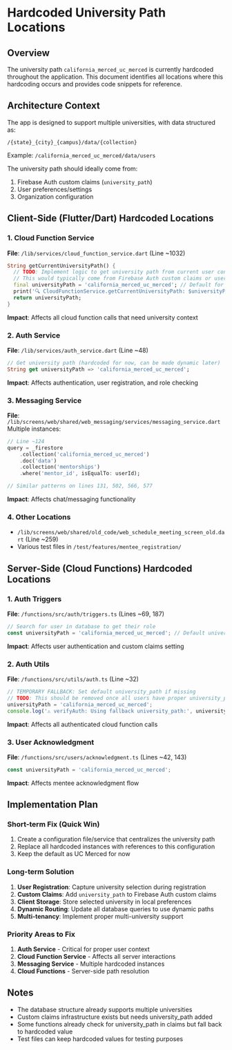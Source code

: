 # Hardcoded University Path Locations

## Overview
The university path `california_merced_uc_merced` is currently hardcoded throughout the application. This document identifies all locations where this hardcoding occurs and provides code snippets for reference.

## Architecture Context
The app is designed to support multiple universities, with data structured as:
```
/{state}_{city}_{campus}/data/{collection}
```
Example: `/california_merced_uc_merced/data/users`

The university path should ideally come from:
1. Firebase Auth custom claims (`university_path`)
2. User preferences/settings
3. Organization configuration

## Client-Side (Flutter/Dart) Hardcoded Locations

### 1. Cloud Function Service
**File**: `/lib/services/cloud_function_service.dart` (Line ~1032)
```dart
String getCurrentUniversityPath() {
  // TODO: Implement logic to get university path from current user context
  // This would typically come from Firebase Auth custom claims or user preferences
  final universityPath = 'california_merced_uc_merced'; // Default for now
  print('🔍 CloudFunctionService.getCurrentUniversityPath: $universityPath');
  return universityPath;
}
```
**Impact**: Affects all cloud function calls that need university context

### 2. Auth Service
**File**: `/lib/services/auth_service.dart` (Line ~48)
```dart
// Get university path (hardcoded for now, can be made dynamic later)
String get universityPath => 'california_merced_uc_merced';
```
**Impact**: Affects authentication, user registration, and role checking

### 3. Messaging Service
**File**: `/lib/screens/web/shared/web_messaging/services/messaging_service.dart`
Multiple instances:
```dart
// Line ~124
query = _firestore
    .collection('california_merced_uc_merced')
    .doc('data')
    .collection('mentorships')
    .where('mentor_id', isEqualTo: userId);

// Similar patterns on lines 131, 502, 566, 577
```
**Impact**: Affects chat/messaging functionality

### 4. Other Locations
- `/lib/screens/web/shared/old_code/web_schedule_meeting_screen_old.dart` (Line ~259)
- Various test files in `/test/features/mentee_registration/`

## Server-Side (Cloud Functions) Hardcoded Locations

### 1. Auth Triggers
**File**: `/functions/src/auth/triggers.ts` (Lines ~69, 187)
```typescript
// Search for user in database to get their role
const universityPath = 'california_merced_uc_merced'; // Default university for now
```
**Impact**: Affects user authentication and custom claims setting

### 2. Auth Utils
**File**: `/functions/src/utils/auth.ts` (Line ~32)
```typescript
// TEMPORARY FALLBACK: Set default university_path if missing
// TODO: This should be removed once all users have proper university_path claims
universityPath = 'california_merced_uc_merced';
console.log('⚠️ verifyAuth: Using fallback university_path:', universityPath);
```
**Impact**: Affects all authenticated cloud function calls

### 3. User Acknowledgment
**File**: `/functions/src/users/acknowledgment.ts` (Lines ~42, 143)
```typescript
const universityPath = 'california_merced_uc_merced';
```
**Impact**: Affects mentee acknowledgment flow

## Implementation Plan

### Short-term Fix (Quick Win)
1. Create a configuration file/service that centralizes the university path
2. Replace all hardcoded instances with references to this configuration
3. Keep the default as UC Merced for now

### Long-term Solution
1. **User Registration**: Capture university selection during registration
2. **Custom Claims**: Add `university_path` to Firebase Auth custom claims
3. **Client Storage**: Store selected university in local preferences
4. **Dynamic Routing**: Update all database queries to use dynamic paths
5. **Multi-tenancy**: Implement proper multi-university support

### Priority Areas to Fix
1. **Auth Service** - Critical for proper user context
2. **Cloud Function Service** - Affects all server interactions
3. **Messaging Service** - Multiple hardcoded instances
4. **Cloud Functions** - Server-side path resolution

## Notes
- The database structure already supports multiple universities
- Custom claims infrastructure exists but needs university_path added
- Some functions already check for university_path in claims but fall back to hardcoded value
- Test files can keep hardcoded values for testing purposes